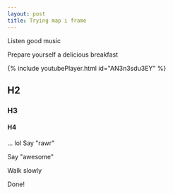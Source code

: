 ```yaml
---
layout: post
title: Trying map i frame
---
```


Listen good music 

Prepare yourself a delicious breakfast

{% include youtubePlayer.html id="AN3n3sdu3EY" %}

## H2
### H3
#### H4

...
lol
Say "rawr"

Say "awesome"

Walk slowly

Done!
